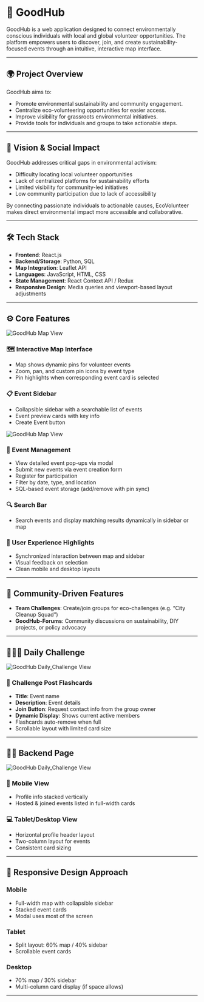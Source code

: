 # 🌱 GoodHub

GoodHub is a web application designed to connect environmentally conscious individuals with local and global volunteer opportunities. The platform empowers users to discover, join, and create sustainability-focused events through an intuitive, interactive map interface.

---

## 🌍 Project Overview

GoodHub aims to:

- Promote environmental sustainability and community engagement.
- Centralize eco-volunteering opportunities for easier access.
- Improve visibility for grassroots environmental initiatives.
- Provide tools for individuals and groups to take actionable steps.

---

## 🌟 Vision & Social Impact

GoodHub addresses critical gaps in environmental activism:

- Difficulty locating local volunteer opportunities
- Lack of centralized platforms for sustainability efforts
- Limited visibility for community-led initiatives
- Low community participation due to lack of accessibility

By connecting passionate individuals to actionable causes, EcoVolunteer makes direct environmental impact more accessible and collaborative.

---

## 🛠️ Tech Stack

- **Frontend**: React.js
- **Backend/Storage**: Python, SQL
- **Map Integration**: Leaflet API
- **Languages**: JavaScript, HTML, CSS
- **State Management**: React Context API / Redux
- **Responsive Design**: Media queries and viewport-based layout adjustments

---

## ⚙️ Core Features 
![GoodHub Map View](./s5.png)


### 🗺️ Interactive Map Interface

- Map shows dynamic pins for volunteer events
- Zoom, pan, and custom pin icons by event type
- Pin highlights when corresponding event card is selected

### 📋 Event Sidebar
- Collapsible sidebar with a searchable list of events
- Event preview cards with key info
- Create Event button

![GoodHub Map View](./s2.png)


### 📌 Event Management
- View detailed event pop-ups via modal
- Submit new events via event creation form
- Register for participation
- Filter by date, type, and location
- SQL-based event storage (add/remove with pin sync)



### 🔍 Search Bar
- Search events and display matching results dynamically in sidebar or map

### 🧭 User Experience Highlights
- Synchronized interaction between map and sidebar
- Visual feedback on selection
- Clean mobile and desktop layouts
---

## 👥 Community-Driven Features

- **Team Challenges**: Create/join groups for eco-challenges (e.g. “City Cleanup Squad”)
- **GoodHub-Forums**: Community discussions on sustainability, DIY projects, or policy advocacy
---


## 🧑‍🤝‍🧑 Daily Challenge
![GoodHub Daily_Challenge View](./s4.png)
### 💬 Challenge Post Flashcards
- **Title**: Event name
- **Description**: Event details
- **Join Button**: Request contact info from the group owner
- **Dynamic Display**: Shows current active members
- Flashcards auto-remove when full
- Scrollable layout with limited card size

---

## 🧑‍💼 Backend Page
![GoodHub Daily_Challenge View](./s3.png)


### 📱 Mobile View
- Profile info stacked vertically
- Hosted & joined events listed in full-width cards

### 💻 Tablet/Desktop View
- Horizontal profile header layout
- Two-column layout for events
- Consistent card sizing

---

## 📱 Responsive Design Approach

### Mobile
- Full-width map with collapsible sidebar
- Stacked event cards
- Modal uses most of the screen

### Tablet
- Split layout: 60% map / 40% sidebar
- Scrollable event cards

### Desktop
- 70% map / 30% sidebar
- Multi-column card display (if space allows)

---


